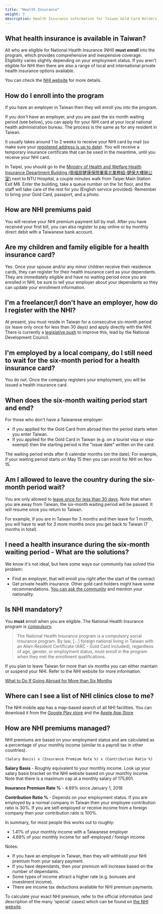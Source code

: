 ```yaml
---
title: "Health Insurance"
weight: 3
description: Health Insurance information for Taiwan Gold Card Holders and their family.
---
```

<!--- (c) Tom Fifield, licensed under a
Creative Commons Attribution-NonCommercial-ShareAlike 4.0 International License. -->

## What health insurance is available in Taiwan?
All who are eligible for National Health Insurance (NHI) **must enroll** into the program, which provides comprehensive and inexpensive coverage. Eligibility varies slightly depending on your employment status. If you aren't eligible for NHI then there are also a range of local and international private health insurance options available.

You can check the [NHI website](https://eng.nhi.gov.tw/en/mp-2.html) for more details.

## How do I enroll into the program
If you have an employer in Taiwan then they will enroll you into the program.

If you don't have an employer, and you are past the six month waiting period (see below), you can apply for your NHI card at your local national health administration bureau. The process is the same as for any resident in Taiwan.

It usually takes around 1 to 2 weeks to receive your NHI card by mail (so make sure your [registered address is up to date](/goldcard-holders-faq/life-in-taiwan/#how-do-i-change-my-address)). You will receive a temporary insurance certificate that can be used in the meantime, until you receive your NHI card.

In Taipei, you should go to the [Ministry of Health and Welfare Health Insurance Department Building (衛福部健康保險署臺北業務組-健保大樓辦公室)](https://goo.gl/maps/qz7SV2mjFzdDdYX66) next to NTU Hospital, a couple minutes walk from Taipei Main Station Exit M8. Enter the building, take a queue number on the 1st floor, and the staff will take care of the rest for you (English service provided). Remember to bring your Gold Card, passport, and a photo.

## How are NHI premiums paid
You will receive your NHI premium payment bill by mail. After you have received your first bill, you can also register to pay online or by monthly direct debit with a Taiwanese bank account.

## Are my children and family eligible for a health insurance card?
Yes. Once your spouse and/or any minor children receive their residence cards, they can register
 for their health insurance card as your dependants. They are immediately eligible and have
 no waiting period once you are enrolled in NHI, be sure to tell your employer about your
 dependants so they can update your enrollment information.

## I'm a freelancer/I don't have an employer, how do I register with the NHI?
At present, you must reside in Taiwan for a consecutive six-month period (or leave only once for less than 30 days) and apply directly with the NHI. There is currently a [legislative push](https://www.ndc.gov.tw/en/Content_List.aspx?n=999F9864EFDB5F6F&upn=6CE244D6E7DAF831)
 to improve this, lead by the National Development Council.

## I'm employed by a local company, do I still need to wait for the six-month period for a health insurance card?
You do not. Once the company registers your employment, you will be issued a health insurance card. 

## When does the six-month waiting period start and end?
For those who don't have a Taiwanese employer:
- If you applied for the Gold Card from abroad then the period starts when you enter Taiwan.
- If you applied for the Gold Card in Taiwan (e.g. on a tourist visa or visa-exempt) then the starting period is the "issue date" written on the card.

The waiting period ends after 6 calendar months (on the date). For example, if your waiting period starts on May 15 then you can enroll for NHI on Nov 15.

## Am I allowed to leave the country during the six-month period wait?
You are only allowed to [leave once for less than 30 days](https://eng.nhi.gov.tw/en/cp-49-fb4a6-24-2.html). Note that when you are away from Taiwan, the six-month waiting period will be paused. It will resume once you return to Taiwan.

For example, if you are in Taiwan for 3 months and then leave for 1 month, you will have to wait for 3 more months once you get back to Taiwan (7 months in total).

## I need a health insurance during the six-month waiting period - What are the solutions?
We know it's not ideal, but here some ways our community has solved this problem: 
- Find an employer, that will enroll you right after the start of the contract
- Get private health insurance. Other gold card holders might have some recommendations. [You can ask the community](https://join.taiwangoldcard.com) and mention your nationality.

## Is NHI mandatory?
You **must** enroll when you are eligible. The National Health Insurance program is [compulsory](https://eng.nhi.gov.tw/en/cp-49-fb4a6-24-2.html).

> The National Health Insurance program is a compulsory social insurance
> program. By law, [...] foreign national living in Taiwan with an Alien Resident
> Certificate (ARC - Gold Card included), regardless of age, gender, or employment status, must
> enroll in the program when they met the enrollment qualifications.

If you plan to leave Taiwan for more than six months you can either maintain or suspend your NHI. Refer to the NHI website for more information.

[What to Do If Going Abroad for More than Six Months](https://eng.nhi.gov.tw/en/mp-2.html)

## Where can I see a list of NHI clinics close to me?
The NHI mobile app has a map-based search of all NHI facilities.
You can download it from the [Google Play store](https://play.google.com/store/apps/details?id=com.nhiApp.v1) and the [Apple App Store](https://apps.apple.com/tw/app/%E5%85%A8%E6%B0%91%E5%81%A5%E4%BF%9D%E8%A1%8C%E5%8B%95%E5%BF%AB%E6%98%93%E9%80%9A-%E5%81%A5%E5%BA%B7%E5%AD%98%E6%91%BA/id578186283)

## How are NHI premiums managed?
NHI premiums are based on your employment status and are calculated as a percentage of your monthly income (similar to a payroll tax in other countries).

```
(Salary Basis) x (Insurance Premium Rate %) x (Contribution Ratio %)
```

**Salary Basis** - Roughly equivalent to your monthly income. Look up your salary basis bracket on the NHI website based on your monthly income. Note that there is a maximum cap at a monthly salary of 175,601.

**Insurance Premium Rate %** - 4.69% since January 1, 2016

**Contribution Ratio %** - Depends on your employment status. If you are employed by a normal company in Taiwan then your employee contribution ratio is 30%. If you are self-employed or receive income from a foreign company then your contribution ratio is 100%.

In summary, for most people this works out to roughly:

- 1.41% of your monthly income with a Taiwanese employer
- 4.69% of your monthly income for self-employed / foreign income

Notes:
* If you have an employer in Taiwan, then they will withhold your NHI premium from your salary payment.
* If you have dependants, then your premium will increase based on the number of dependants. 
* Some types of income attract a higher rate (e.g. bonuses and investment income). 
* There are income tax deductions available for NHI premium payments.

To calculate your exact NHI premium, refer to the official information (and description of the many 'special' cases) which can be found on [the NHI website](https://eng.nhi.gov.tw/en/np-6-2.html).
